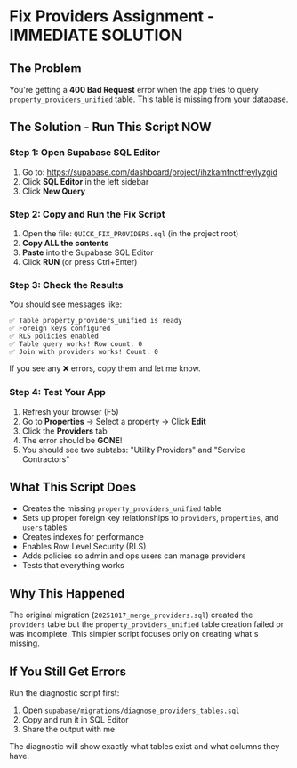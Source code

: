 # Fix Providers Assignment - IMMEDIATE SOLUTION

## The Problem
You're getting a **400 Bad Request** error when the app tries to query `property_providers_unified` table. This table is missing from your database.

## The Solution - Run This Script NOW

### Step 1: Open Supabase SQL Editor
1. Go to: https://supabase.com/dashboard/project/ihzkamfnctfreylyzgid
2. Click **SQL Editor** in the left sidebar
3. Click **New Query**

### Step 2: Copy and Run the Fix Script
1. Open the file: `QUICK_FIX_PROVIDERS.sql` (in the project root)
2. **Copy ALL the contents**
3. **Paste** into the Supabase SQL Editor
4. Click **RUN** (or press Ctrl+Enter)

### Step 3: Check the Results
You should see messages like:
```
✅ Table property_providers_unified is ready
✅ Foreign keys configured
✅ RLS policies enabled
✅ Table query works! Row count: 0
✅ Join with providers works! Count: 0
```

If you see any ❌ errors, copy them and let me know.

### Step 4: Test Your App
1. Refresh your browser (F5)
2. Go to **Properties** → Select a property → Click **Edit**
3. Click the **Providers** tab
4. The error should be **GONE**!
5. You should see two subtabs: "Utility Providers" and "Service Contractors"

## What This Script Does
- Creates the missing `property_providers_unified` table
- Sets up proper foreign key relationships to `providers`, `properties`, and `users` tables
- Creates indexes for performance
- Enables Row Level Security (RLS)
- Adds policies so admin and ops users can manage providers
- Tests that everything works

## Why This Happened
The original migration (`20251017_merge_providers.sql`) created the `providers` table but the `property_providers_unified` table creation failed or was incomplete. This simpler script focuses only on creating what's missing.

## If You Still Get Errors
Run the diagnostic script first:
1. Open `supabase/migrations/diagnose_providers_tables.sql`
2. Copy and run it in SQL Editor
3. Share the output with me

The diagnostic will show exactly what tables exist and what columns they have.

